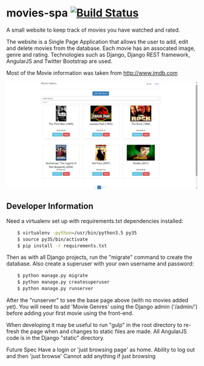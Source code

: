 # movies-spa   [![Build Status](https://travis-ci.org/davgibbs/movies-spa.svg?branch=master)](https://travis-ci.org/davgibbs/movies-spa)
A small website to keep track of movies you have watched and rated.

The website is a Single Page Application that allows the user to add, edit and delete movies from the database. Each movie has an assocated image, genre and rating. Technologies such as Django, Django REST framework, AngularJS and Twitter Bootstrap are used.

Most of the Movie information was taken from http://www.imdb.com

![Movies Gallery Image](https://github.com/davgibbs/movies-spa/blob/master/apps/movies/static/movies/images/movies_list.png)

## Developer Information
Need a virtualenv set up with requirements.txt dependencies installed:
```bash
    $ virtualenv -python=/usr/bin/python3.5 py35
    $ source py35/bin/activate
    $ pip install -r requirements.txt
```
Then as with all Django projects, run the "migrate" command to create the database. Also create a superuser with your own username and password:
```bash
    $ python manage.py migrate
    $ python manage.py createsuperuser
    $ python manage.py runserver
```
After the "runserver" to see the base page above (with no movies added yet). You will need to add 'Movie Genres' using the Django admin ('/admin/') before adding your first movie using the front-end.

When developing it may be useful to run "gulp" in the root directory to re-fresh the page when and changes to static files are made. All AngularJS code is in the Django "static" directory.


Future Spec
Have a login or 'just browsing page' as home. Ability to log out and then 'just browse' Cannot add anything if just browsing
